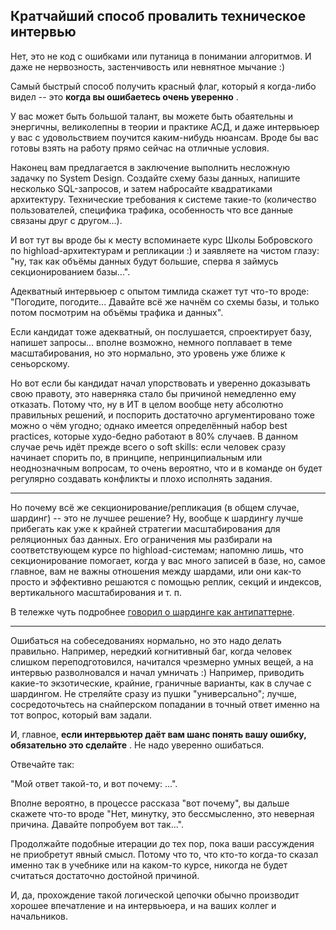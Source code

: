 ## Кратчайший способ провалить техническое интервью

Нет, это не код с ошибками или путаница в понимании алгоритмов. И даже не нервозность, застенчивость или невнятное мычание :)

Самый быстрый способ получить красный флаг, который я когда-либо видел -- это  **когда вы ошибаетесь очень уверенно** .

У вас может быть большой талант, вы можете быть обаятельны и энергичны, великолепны в теории и практике АСД, и даже интервьюер у вас с удовольствием поучится каким-нибудь нюансам. Вроде бы вас готовы взять на работу прямо сейчас на отличные условия.

Наконец вам предлагается в заключение выполнить несложную задачку по System Design. Создайте схему базы данных, напишите несколько SQL-запросов, и затем набросайте квадратиками архитектуру. Технические требования к системе такие-то (количество пользователей, специфика трафика, особенность что все данные связаны друг с другом...).

И вот тут вы вроде бы к месту вспоминаете курс Школы Бобровского по highload-архитектурам и репликации :) и заявляете на чистом глазу: "ну, так как объёмы данных будут большие, сперва я займусь секционированием базы...".

Адекватный интервьюер с опытом тимлида скажет тут что-то вроде: "Погодите, погодите... Давайте всё же начнём со схемы базы, и только потом посмотрим на объёмы трафика и данных".

Если кандидат тоже адекватный, он послушается, спроектирует базу, напишет запросы... вполне возможно, немного поплавает в теме масштабирования, но это нормально, это уровень уже ближе к сеньорскому.

Но вот если бы кандидат начал упорствовать и уверенно доказывать свою правоту, это наверняка стало бы причиной немедленно ему отказать. Потому что, ну в ИТ в целом вообще нету абсолютно правильных решений, и поспорить достаточно аргументировано тоже можно о чём угодно; однако имеется определённый набор best practices, которые худо-бедно работают в 80% случаев. В данном случае речь идёт прежде всего о soft skills: если человек сразу начинает спорить по, в принципе, непринципиальным или неоднозначным вопросам, то очень вероятно, что и в команде он будет регулярно создавать конфликты и плохо исполнять задания.

---

Но почему всё же секционирование/репликация (в общем случае, шардинг) -- это не лучшее решение? Ну, вообще к шардингу лучше прибегать как уже к крайней стратегии масштабирования для реляционных баз данных. Его ограничения мы разбирали на соответствующем курсе по highload-системам; напомню лишь, что секционирование помогает, когда у вас много записей в базе, но, самое главное, вам не важны отношения между шардами, или они как-то просто и эффективно решаются с помощью реплик, секций и индексов, вертикального масштабирования и т. п.

В тележке чуть подробнее [говорил о шардинге как антипаттерне](https://t.me/lambda_brain/327).

---

Ошибаться на собеседованиях нормально, но это надо делать правильно. Например, нередкий когнитивный баг, когда человек слишком переподготовился, начитался чрезмерно умных вещей, а на интервью разволновался и начал умничать :) Например, приводить какие-то экзотические, крайние, граничные варианты, как в случае с шардингом. Не стреляйте сразу из пушки "универсально"; лучше, сосредоточьтесь на снайперском попадании в точный ответ именно на тот вопрос, который вам задали.

И, главное,  **если интервьютер даёт вам шанс понять вашу ошибку, обязательно это сделайте** . Не надо уверенно ошибаться.

Отвечайте так:

"Мой ответ такой-то, и вот почему: ...".

Вполне вероятно, в процессе рассказа "вот почему", вы дальше скажете что-то вроде "Нет, минутку, это бессмысленно, это неверная причина. Давайте попробуем вот так...".

Продолжайте подобные итерации до тех пор, пока ваши рассуждения не приобретут явный смысл. Потому что то, что кто-то когда-то сказал именно так в учебнике или на каком-то курсе, никогда не будет считаться достаточно достойной причиной.

И, да, прохождение такой логической цепочки обычно производит хорошее впечатление и на интервьюера, и на ваших коллег и начальников.
